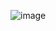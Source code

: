![image](https://user-images.githubusercontent.com/63789702/188314517-73fb2ad7-9499-4cc7-90b9-35e8a67e7b7d.png)
